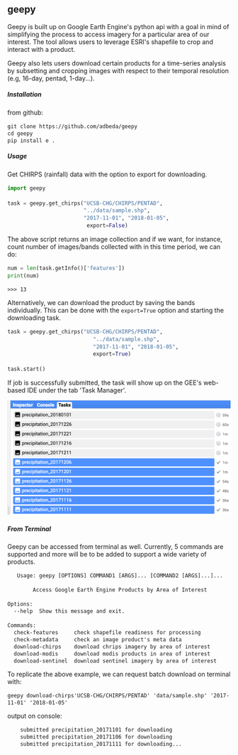 ## geepy
   
Geepy is built up on Google Earth Engine's python api with a goal in mind of 
simplifying the process to access imagery for a particular area of our interest. 
The tool allows users to leverage ESRI's shapefile to crop and interact with a product.

Geepy also lets users download certain products for a time-series analysis by subsetting 
and cropping images with respect to their temporal resolution (e.g, 16-day, pentad, 1-day...). 
     
 ##### Installation

from github:

    git clone https://github.com/adbeda/geepy
    cd geepy
    pip install e .

##### Usage

Get CHIRPS (rainfall) data with the option to export for downloading.

```python
import geepy
        
task = geepy.get_chirps("UCSB-CHG/CHIRPS/PENTAD", 
                        "../data/sample.shp", 
                        "2017-11-01", "2018-01-05", 
                         export=False)

```
     
The above script returns an image collection and if we want, for instance, 
count number of images/bands collected with in this time period, we can do:
 
```python
num = len(task.getInfo()['features'])
print(num)
```
    
    >>> 13
   
   Alternatively, we can download the product by saving the bands individually.
   This can be done with the `export=True` option and starting the downloading task. 
   
```python
task = geepy.get_chirps("UCSB-CHG/CHIRPS/PENTAD", 
                           "../data/sample.shp", 
                           "2017-11-01", "2018-01-05", 
                           export=True)

task.start()
```

If job is successfully submitted, the task    will show up
on the GEE's web-based IDE under the tab 'Task Manager'.

   
  ![png](data/task_submitted.png "style:max-width=75%") 
    
 ##### From Terminal
 
  Geepy can be accessed from terminal as well. Currently, 5 commands are supported 
  and more will be to be added to support a wide variety of products. 
  
  
       
       Usage: geepy [OPTIONS] COMMAND1 [ARGS]... [COMMAND2 [ARGS]...]...
    
            Access Google Earth Engine Products by Area of Interest
    
    Options:
      --help  Show this message and exit.
    
    Commands:
      check-features     check shapefile readiness for processing
      check-metadata     check an image product's meta data
      download-chirps    download chrips imagery by area of interest
      download-modis     download modis products in area of interest
      download-sentinel  download sentinel imagery by area of interest
 
  To replicate the above example, we can request batch download on terminal with:
  
    geepy download-chirps'UCSB-CHG/CHIRPS/PENTAD' 'data/sample.shp' '2017-11-01' '2018-01-05'
    
  output on console: 
  
        submitted precipitation_20171101 for downloading
        submitted precipitation_20171106 for downloading
        submitted precipitation_20171111 for downloading...
        
  
  